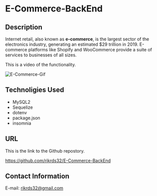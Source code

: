 # E-Commerce-BackEnd

## Description

Internet retail, also known as **e-commerce**, is the largest sector of the electronics industry, generating an estimated $29 trillion in 2019. E-commerce platforms like Shopify and WooCommerce provide a suite of services to businesses of all sizes.

This is a video of the functionality.

![E-Commerce-Gif](./images/E-Commerce-Gif.gif)

## Technoligies Used

* MySQL2
* Sequelize
* dotenv
* package.json
* insomnia

## URL

This is the link to the Github repostory.

https://github.com/rikrds32/E-Commerce-BackEnd

## Contact Information

E-mail: rikrds32@gmail.com


